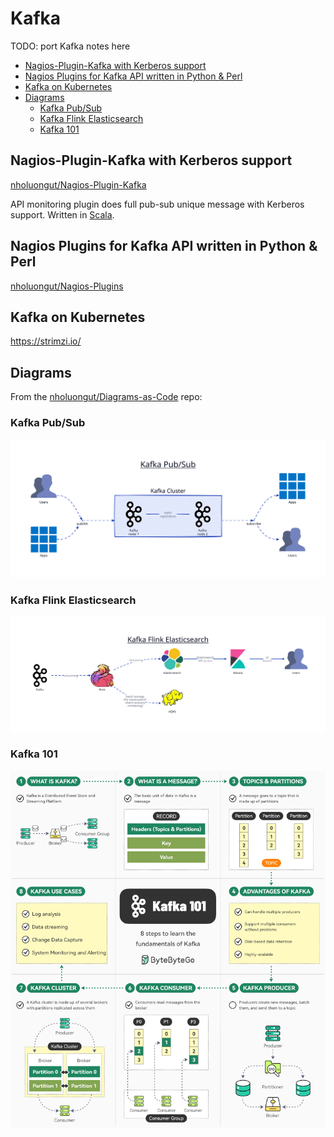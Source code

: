 # Kafka

TODO: port Kafka notes here

<!-- INDEX_START -->

- [Nagios-Plugin-Kafka with Kerberos support](#nagios-plugin-kafka-with-kerberos-support)
- [Nagios Plugins for Kafka API written in Python & Perl](#nagios-plugins-for-kafka-api-written-in-python--perl)
- [Kafka on Kubernetes](#kafka-on-kubernetes)
- [Diagrams](#diagrams)
  - [Kafka Pub/Sub](#kafka-pubsub)
  - [Kafka Flink Elasticsearch](#kafka-flink-elasticsearch)
  - [Kafka 101](#kafka-101)

<!-- INDEX_END -->

## Nagios-Plugin-Kafka with Kerberos support

[nholuongut/Nagios-Plugin-Kafka](https://github.com/nholuongut/Nagios-Plugin-Kafka)

API monitoring plugin does full pub-sub unique message with Kerberos support. Written in [Scala](scala.md).

## Nagios Plugins for Kafka API written in Python & Perl

[nholuongut/Nagios-Plugins](https://github.com/nholuongut/Nagios-Plugins)

## Kafka on Kubernetes

<https://strimzi.io/>

## Diagrams

From the [nholuongut/Diagrams-as-Code](https://github.com/nholuongut/Diagrams-as-Code) repo:

### Kafka Pub/Sub

![Kafka Pub/Sub](https://raw.githubusercontent.com/nholuongut/Diagrams-as-Code/refs/heads/master/images/kafka_pubsub.svg)

### Kafka Flink Elasticsearch

![Kafka Flink Elasticsearch](https://github.com/nholuongut/Diagrams-as-Code/raw/master/images/kafka_flink_elasticsearch.svg)

### Kafka 101

![Kafka 101](images/kafka_101.gif)
